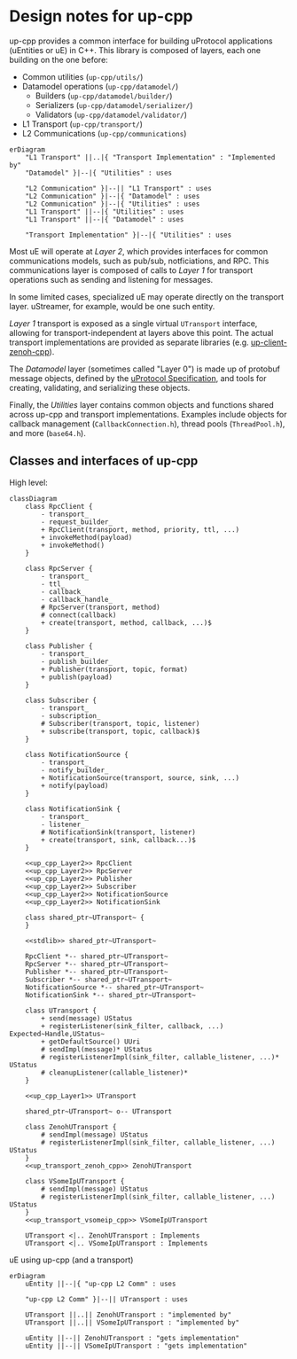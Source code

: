 # Design notes for up-cpp

up-cpp provides a common interface for building uProtocol applications
(uEntities or uE) in C++. This library is composed of layers, each one building
on the one before:

* Common utilities (`up-cpp/utils/`)
* Datamodel operations (`up-cpp/datamodel/`)
  * Builders (`up-cpp/datamodel/builder/`)
  * Serializers (`up-cpp/datamodel/serializer/`)
  * Validators (`up-cpp/datamodel/validator/`)
* L1 Transport (`up-cpp/transport/`)
* L2 Communications (`up-cpp/communications`)

```mermaid
erDiagram
    "L1 Transport" ||..|{ "Transport Implementation" : "Implemented by"
    "Datamodel" }|--|{ "Utilities" : uses

    "L2 Communication" }|--|| "L1 Transport" : uses
    "L2 Communication" }|--|{ "Datamodel" : uses
    "L2 Communication" }|--|{ "Utilities" : uses
    "L1 Transport" ||--|{ "Utilities" : uses
    "L1 Transport" ||--|{ "Datamodel" : uses

    "Transport Implementation" }|--|{ "Utilities" : uses
```

Most uE will operate at _Layer 2_, which provides interfaces for common
communications models, such as pub/sub, notficiations, and RPC. This
communications layer is composed of calls to _Layer 1_ for transport operations
such as sending and listening for messages.

In some limited cases, specialized uE may operate directly on the transport
layer. uStreamer, for example, would be one such entity.

_Layer 1_ transport is exposed as a single virtual `UTransport` interface,
allowing for transport-independent at layers above this point. The actual
transport implementations are provided as separate libraries (e.g.
[up-client-zenoh-cpp](/eclipse-uprotocol/up-client-zenoh-cpp)).

The _Datamodel_ layer (sometimes called "Layer 0") is made up of protobuf
message objects, defined by the [uProtocol Specification](/eclipse-uprotocol/up-spec),
and tools for creating, validating, and serializing these objects.

Finally, the _Utilities_ layer contains common objects and functions shared
across up-cpp and transport implementations. Examples include objects for
callback management (`CallbackConnection.h`), thread pools (`ThreadPool.h`),
and more (`base64.h`).

## Classes and interfaces of up-cpp



High level:
```mermaid
classDiagram
    class RpcClient {
        - transport_
        - request_builder_
        + RpcClient(transport, method, priority, ttl, ...)
        + invokeMethod(payload)
        + invokeMethod()
    }

    class RpcServer {
        - transport_
        - ttl_
        - callback_
        - callback_handle_
        # RpcServer(transport, method)
        # connect(callback)
        + create(transport, method, callback, ...)$
    }

    class Publisher {
        - transport_
        - publish_builder_
        + Publisher(transport, topic, format)
        + publish(payload)
    }

    class Subscriber {
        - transport_
        - subscription_
        # Subscriber(transport, topic, listener)
        + subscribe(transport, topic, callback)$
    }

    class NotificationSource {
        - transport_
        - notify_builder_
        + NotificationSource(transport, source, sink, ...)
        + notify(payload)
    }

    class NotificationSink {
        - transport_
        - listener_
        # NotificationSink(transport, listener)
        + create(transport, sink, callback...)$
    }

    <<up_cpp_Layer2>> RpcClient
    <<up_cpp_Layer2>> RpcServer
    <<up_cpp_Layer2>> Publisher
    <<up_cpp_Layer2>> Subscriber
    <<up_cpp_Layer2>> NotificationSource
    <<up_cpp_Layer2>> NotificationSink

    class shared_ptr~UTransport~ {
    }

    <<stdlib>> shared_ptr~UTransport~

    RpcClient *-- shared_ptr~UTransport~
    RpcServer *-- shared_ptr~UTransport~
    Publisher *-- shared_ptr~UTransport~
    Subscriber *-- shared_ptr~UTransport~
    NotificationSource *-- shared_ptr~UTransport~
    NotificationSink *-- shared_ptr~UTransport~

    class UTransport {
        + send(message) UStatus
        + registerListener(sink_filter, callback, ...) Expected~Handle,UStatus~
        + getDefaultSource() UUri
        # sendImpl(message)* UStatus
        # registerListenerImpl(sink_filter, callable_listener, ...)* UStatus
        # cleanupListener(callable_listener)*
    }

    <<up_cpp_Layer1>> UTransport

    shared_ptr~UTransport~ o-- UTransport

    class ZenohUTransport {
        # sendImpl(message) UStatus
        # registerListenerImpl(sink_filter, callable_listener, ...) UStatus
    }
    <<up_transport_zenoh_cpp>> ZenohUTransport

    class VSomeIpUTransport {
        # sendImpl(message) UStatus
        # registerListenerImpl(sink_filter, callable_listener, ...) UStatus
    }
    <<up_transport_vsomeip_cpp>> VSomeIpUTransport

    UTransport <|.. ZenohUTransport : Implements
    UTransport <|.. VSomeIpUTransport : Implements
```

uE using up-cpp (and a transport)
```mermaid
erDiagram
    uEntity ||--|{ "up-cpp L2 Comm" : uses

    "up-cpp L2 Comm" }|--|| UTransport : uses

    UTransport ||..|| ZenohUTransport : "implemented by"
    UTransport ||..|| VSomeIpUTransport : "implemented by"

    uEntity ||--|| ZenohUTransport : "gets implementation"
    uEntity ||--|| VSomeIpUTransport : "gets implementation"
```
